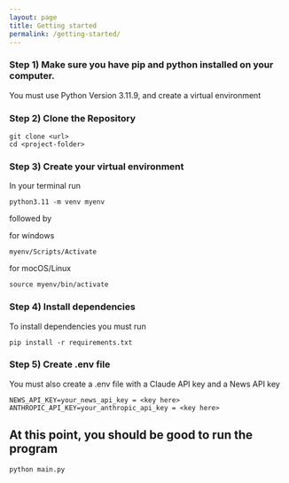 ```yaml
---
layout: page
title: Getting started
permalink: /getting-started/
---
```


### Step 1) Make sure you have pip and python installed on your computer.

You must use Python Version 3.11.9, and create a virtual environment

### Step 2) Clone the Repository

```
git clone <url>
cd <project-folder>
``` 
### Step 3) Create your virtual environment

In your terminal run
```
python3.11 -m venv myenv
```

followed by

for windows
```
myenv/Scripts/Activate
```
for mocOS/Linux
```
source myenv/bin/activate
```
### Step 4) Install dependencies

To install dependencies you must run 
```
pip install -r requirements.txt
```

### Step 5) Create .env file

You must also create a .env file with a Claude API key and a News API key

```
NEWS_API_KEY=your_news_api_key = <key here>
ANTHROPIC_API_KEY=your_anthropic_api_key = <key here>
```

## At this point, you should be good to run the program 
```
python main.py
```

